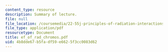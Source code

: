 ```yaml
---
content_type: resource
description: Summary of lecture.
file: null
file_location: /coursemedia/22-55j-principles-of-radiation-interactions-fall-2004/4b8dde67b5fadf59e6625f3cc0083d62_ef_of_rad_chromos.pdf
file_type: application/pdf
resourcetype: Document
title: ef_of_rad_chromos.pdf
uid: 4b8dde67-b5fa-df59-e662-5f3cc0083d62
---
```

